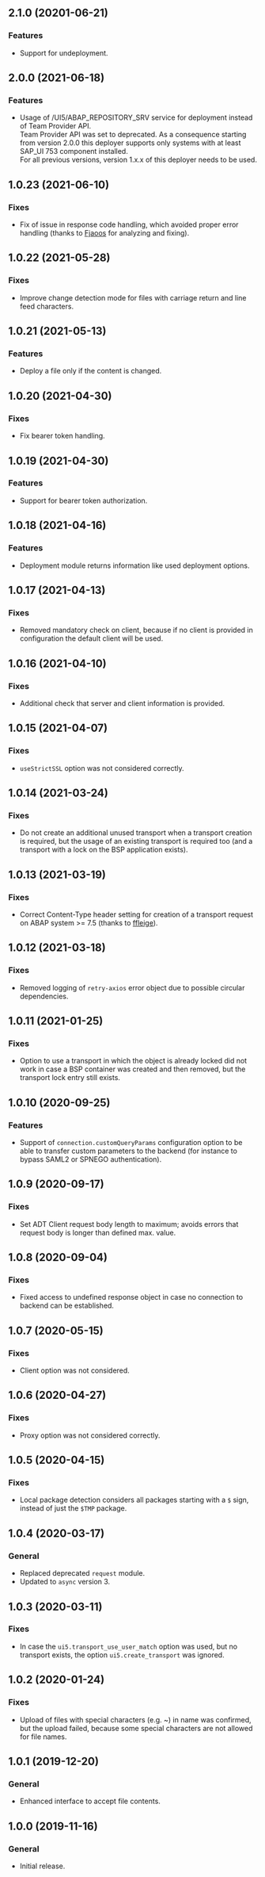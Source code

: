 ## 2.1.0 (20201-06-21)

### Features
- Support for undeployment.

## 2.0.0 (2021-06-18)

### Features
- Usage of /UI5/ABAP_REPOSITORY_SRV service for deployment instead of Team Provider API. 
  </br>Team Provider API was set to deprecated. As a consequence starting from version 2.0.0 this deployer supports only systems with at least SAP_UI 753 component installed.
  </br>For all previous versions, version 1.x.x of this deployer needs to be used.

## 1.0.23 (2021-06-10)

### Fixes
- Fix of issue in response code handling, which avoided proper error handling (thanks to [Fjaoos](https://github.com/Fjaoos) for analyzing and fixing). 

## 1.0.22 (2021-05-28)

### Fixes
- Improve change detection mode for files with carriage return and line feed characters.

## 1.0.21 (2021-05-13)

### Features
- Deploy a file only if the content is changed.

## 1.0.20 (2021-04-30)

### Fixes
- Fix bearer token handling.

## 1.0.19 (2021-04-30)

### Features
- Support for bearer token authorization.

## 1.0.18 (2021-04-16)

### Features
- Deployment module returns information like used deployment options.

## 1.0.17 (2021-04-13)

### Fixes
- Removed mandatory check on client, because if no client is provided in configuration the default client will be used.

## 1.0.16 (2021-04-10)

### Fixes
- Additional check that server and client information is provided.

## 1.0.15 (2021-04-07)

### Fixes
- `useStrictSSL` option was not considered correctly.

## 1.0.14 (2021-03-24)

### Fixes
- Do not create an additional unused transport when a transport creation is required, but the usage of an existing transport is required too (and a transport with a lock on the BSP application exists).

## 1.0.13 (2021-03-19)

### Fixes
- Correct Content-Type header setting for creation of a transport request on ABAP system >= 7.5 (thanks to [ffleige](https://github.com/ffleige)). 

## 1.0.12 (2021-03-18)

### Fixes
- Removed logging of `retry-axios` error object due to possible circular dependencies.

## 1.0.11 (2021-01-25)

### Fixes
- Option to use a transport in which the object is already locked did not work in case a BSP container was created and then removed, but the transport lock entry still exists.

## 1.0.10 (2020-09-25)

### Features
- Support of `connection.customQueryParams` configuration option to be able to transfer custom parameters to the backend (for instance to bypass SAML2 or SPNEGO authentication).

## 1.0.9 (2020-09-17)

### Fixes
- Set ADT Client request body length to maximum; avoids errors that request body is longer than defined max. value.

## 1.0.8 (2020-09-04)

### Fixes
- Fixed access to undefined response object in case no connection to backend can be established.

## 1.0.7 (2020-05-15)

### Fixes
- Client option was not considered.

## 1.0.6 (2020-04-27)

### Fixes
- Proxy option was not considered correctly.

## 1.0.5 (2020-04-15)

### Fixes
- Local package detection considers all packages starting with a `$` sign, instead of just the `$TMP` package.

## 1.0.4 (2020-03-17)

### General
- Replaced deprecated `request` module.
- Updated to `async` version 3.

## 1.0.3 (2020-03-11)

### Fixes
- In case the `ui5.transport_use_user_match` option was used, but no transport exists, the option `ui5.create_transport` was ignored.

## 1.0.2 (2020-01-24)

### Fixes
- Upload of files with special characters (e.g. ~) in name was confirmed, but the upload failed, because some special characters are not allowed for file names.

## 1.0.1 (2019-12-20)

### General
- Enhanced interface to accept file contents.

## 1.0.0 (2019-11-16)

### General
- Initial release.